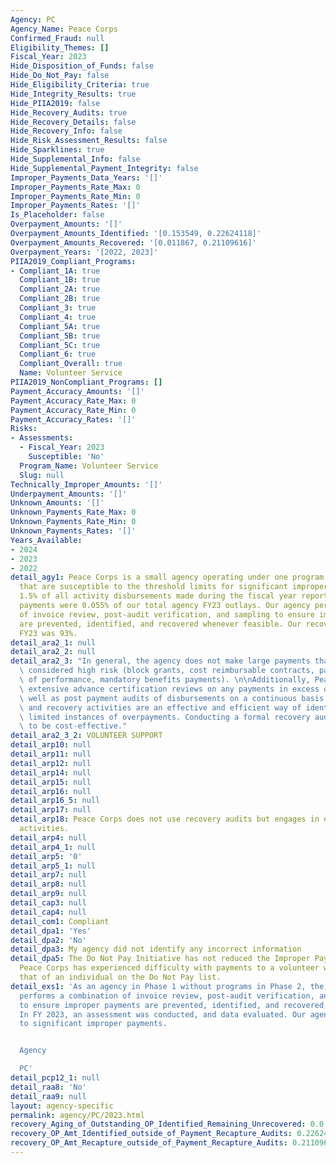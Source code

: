 ```yaml
---
Agency: PC
Agency_Name: Peace Corps
Confirmed_Fraud: null
Eligibility_Themes: []
Fiscal_Year: 2023
Hide_Disposition_of_Funds: false
Hide_Do_Not_Pay: false
Hide_Eligibility_Criteria: true
Hide_Integrity_Results: true
Hide_PIIA2019: false
Hide_Recovery_Audits: true
Hide_Recovery_Details: false
Hide_Recovery_Info: false
Hide_Risk_Assessment_Results: false
Hide_Sparklines: true
Hide_Supplemental_Info: false
Hide_Supplemental_Payment_Integrity: false
Improper_Payments_Data_Years: '[]'
Improper_Payments_Rate_Max: 0
Improper_Payments_Rate_Min: 0
Improper_Payments_Rates: '[]'
Is_Placeholder: false
Overpayment_Amounts: '[]'
Overpayment_Amounts_Identified: '[0.153549, 0.22624118]'
Overpayment_Amounts_Recovered: '[0.011867, 0.21109616]'
Overpayment_Years: '[2022, 2023]'
PIIA2019_Compliant_Programs:
- Compliant_1A: true
  Compliant_1B: true
  Compliant_2A: true
  Compliant_2B: true
  Compliant_3: true
  Compliant_4: true
  Compliant_5A: true
  Compliant_5B: true
  Compliant_5C: true
  Compliant_6: true
  Compliant_Overall: true
  Name: Volunteer Service
PIIA2019_NonCompliant_Programs: []
Payment_Accuracy_Amounts: '[]'
Payment_Accuracy_Rate_Max: 0
Payment_Accuracy_Rate_Min: 0
Payment_Accuracy_Rates: '[]'
Risks:
- Assessments:
  - Fiscal_Year: 2023
    Susceptible: 'No'
  Program_Name: Volunteer Service
  Slug: null
Technically_Improper_Amounts: '[]'
Underpayment_Amounts: '[]'
Unknown_Amounts: '[]'
Unknown_Payments_Rate_Max: 0
Unknown_Payments_Rate_Min: 0
Unknown_Payments_Rates: '[]'
Years_Available:
- 2024
- 2023
- 2022
detail_agy1: Peace Corps is a small agency operating under one program, with no activities
  that are susceptible to the threshold limits for significant improper payments exceeding
  1.5% of all activity disbursements made during the fiscal year reported. The improper
  payments were 0.055% of our total agency FY23 outlays. Our agency performs a combination
  of invoice review, post-audit verification, and sampling to ensure improper payments
  are prevented, identified, and recovered whenever feasible. Our recovery rate in
  FY23 was 93%.
detail_ara2_1: null
detail_ara2_2: null
detail_ara2_3: "In general, the agency does not make large payments that would be\
  \ considered high risk (block grants, cost reimbursable contracts, payments in advance\
  \ of performance, mandatory benefits payments). \n\nAdditionally, Peace Corps performs\
  \ extensive advance certification reviews on any payments in excess of $2500 as\
  \ well as post payment audits of disbursements on a continuous basis. These preventative\
  \ and recovery activities are an effective and efficient way of identifying the\
  \ limited instances of overpayments. Conducting a formal recovery audit is not deemed\
  \ to be cost-effective."
detail_ara2_3_2: VOLUNTEER SUPPORT
detail_arp10: null
detail_arp11: null
detail_arp12: null
detail_arp14: null
detail_arp15: null
detail_arp16: null
detail_arp16_5: null
detail_arp17: null
detail_arp18: Peace Corps does not use recovery audits but engages in extensive recovery
  activities.
detail_arp4: null
detail_arp4_1: null
detail_arp5: '0'
detail_arp5_1: null
detail_arp7: null
detail_arp8: null
detail_arp9: null
detail_cap3: null
detail_cap4: null
detail_com1: Compliant
detail_dpa1: 'Yes'
detail_dpa2: 'No'
detail_dpa3: My agency did not identify any incorrect information
detail_dpa5: The Do Not Pay Initiative has not reduced the Improper Payments. However
  Peace Corps has experienced difficulty with payments to a volunteer whose name matched
  that of an individual on the Do Not Pay list.
detail_exs1: 'As an agency in Phase 1 without programs in Phase 2, the Peace Corps
  performs a combination of invoice review, post-audit verification, and sampling
  to ensure improper payments are prevented, identified, and recovered, if feasible.
  In FY 2023, an assessment was conducted, and data evaluated. Our agency is not susceptible
  to significant improper payments.


  Agency

  PC'
detail_pcp12_1: null
detail_raa8: 'No'
detail_raa9: null
layout: agency-specific
permalink: agency/PC/2023.html
recovery_Aging_of_Outstanding_OP_Identified_Remaining_Unrecovered: 0.0
recovery_OP_Amt_Identified_outside_of_Payment_Recapture_Audits: 0.22624118
recovery_OP_Amt_Recapture_outside_of_Payment_Recapture_Audits: 0.21109616
---
```


